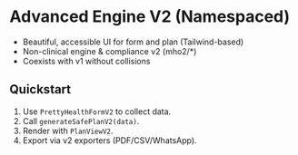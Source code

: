 # Advanced Engine V2 (Namespaced)
- Beautiful, accessible UI for form and plan (Tailwind-based)
- Non-clinical engine & compliance v2 (mho2/*)
- Coexists with v1 without collisions

## Quickstart
1) Use `PrettyHealthFormV2` to collect data.
2) Call `generateSafePlanV2(data)`.
3) Render with `PlanViewV2`.
4) Export via v2 exporters (PDF/CSV/WhatsApp).